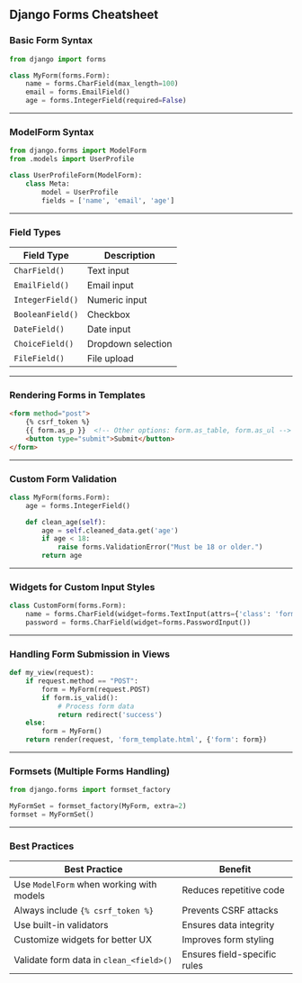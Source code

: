 ## **Django Forms Cheatsheet**  

### **Basic Form Syntax**  
```python
from django import forms  

class MyForm(forms.Form):  
    name = forms.CharField(max_length=100)  
    email = forms.EmailField()  
    age = forms.IntegerField(required=False)  
```

---

### **ModelForm Syntax**  
```python
from django.forms import ModelForm  
from .models import UserProfile  

class UserProfileForm(ModelForm):  
    class Meta:  
        model = UserProfile  
        fields = ['name', 'email', 'age']  
```

---

### **Field Types**  
| Field Type | Description |
|------------|-------------|
| `CharField()` | Text input |
| `EmailField()` | Email input |
| `IntegerField()` | Numeric input |
| `BooleanField()` | Checkbox |
| `DateField()` | Date input |
| `ChoiceField()` | Dropdown selection |
| `FileField()` | File upload |

---

### **Rendering Forms in Templates**  
```html
<form method="post">
    {% csrf_token %}
    {{ form.as_p }}  <!-- Other options: form.as_table, form.as_ul -->
    <button type="submit">Submit</button>
</form>
```

---

### **Custom Form Validation**  
```python
class MyForm(forms.Form):  
    age = forms.IntegerField()  

    def clean_age(self):  
        age = self.cleaned_data.get('age')  
        if age < 18:  
            raise forms.ValidationError("Must be 18 or older.")  
        return age  
```

---

### **Widgets for Custom Input Styles**  
```python
class CustomForm(forms.Form):  
    name = forms.CharField(widget=forms.TextInput(attrs={'class': 'form-control'}))  
    password = forms.CharField(widget=forms.PasswordInput())  
```

---

### **Handling Form Submission in Views**  
```python
def my_view(request):  
    if request.method == "POST":  
        form = MyForm(request.POST)  
        if form.is_valid():  
            # Process form data
            return redirect('success')  
    else:  
        form = MyForm()  
    return render(request, 'form_template.html', {'form': form})  
```

---

### **Formsets (Multiple Forms Handling)**  
```python
from django.forms import formset_factory  

MyFormSet = formset_factory(MyForm, extra=2)  
formset = MyFormSet()  
```

---

### **Best Practices**  
| Best Practice | Benefit |
|--------------|---------|
| Use `ModelForm` when working with models | Reduces repetitive code |
| Always include `{% csrf_token %}` | Prevents CSRF attacks |
| Use built-in validators | Ensures data integrity |
| Customize widgets for better UX | Improves form styling |
| Validate form data in `clean_<field>()` | Ensures field-specific rules |

